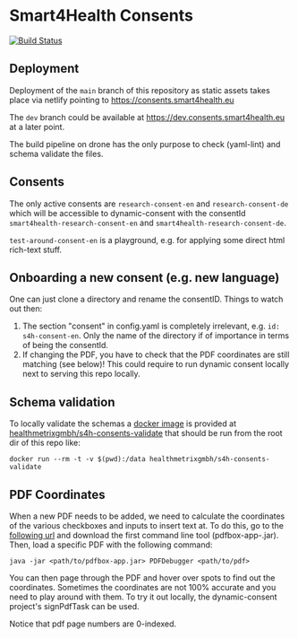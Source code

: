 # Smart4Health Consents

[![Build Status](https://drone.healthmetrix.com/api/badges/healthmetrix/s4h-consents/status.svg)](https://drone.healthmetrix.com/healthmetrix/s4h-consents)

## Deployment

Deployment of the `main` branch of this repository as static assets takes place via netlify pointing
to https://consents.smart4health.eu

The `dev` branch could be available at https://dev.consents.smart4health.eu at a later point.

The build pipeline on drone has the only purpose to check (yaml-lint) and schema validate the files.

## Consents

The only active consents are `research-consent-en` and `research-consent-de` which will be accessible to dynamic-consent
with the
consentId `smart4health-research-consent-en` and `smart4health-research-consent-de`.

`test-around-consent-en` is a playground, e.g. for applying some direct html rich-text stuff.

## Onboarding a new consent (e.g. new language)

One can just clone a directory and rename the consentID. Things to watch out then:

1. The section "consent" in config.yaml is completely irrelevant, e.g. `id: s4h-consent-en`. Only the name of the
   directory if of importance in terms of being the consentId.
2. If changing the PDF, you have to check that the PDF coordinates are still matching (see below)! This could require to run dynamic consent locally next to serving this repo locally.

## Schema validation

To locally validate the schemas a [docker image](Dockerfile) is provided
at [healthmetrixgmbh/s4h-consents-validate](https://hub.docker.com/repository/docker/healthmetrixgmbh/s4h-consents-validate)
that should be run from the root dir of this repo like:

`docker run --rm -t -v $(pwd):/data healthmetrixgmbh/s4h-consents-validate`

## PDF Coordinates

When a new PDF needs to be added, we need to calculate the coordinates of the various checkboxes and inputs to insert
text at. To do this, go to the [following url](https://pdfbox.apache.org/download.cgi) and download the first command
line tool (pdfbox-app-<VERSION>.jar). Then, load a specific PDF with the following command:

```shell script
java -jar <path/to/pdfbox-app.jar> PDFDebugger <path/to/pdf>
```

You can then page through the PDF and hover over spots to find out the coordinates. Sometimes the coordinates are not
100% accurate and you need to play around with them. To try it out locally, the dynamic-consent project's signPdfTask
can be used.

Notice that pdf page numbers are 0-indexed.